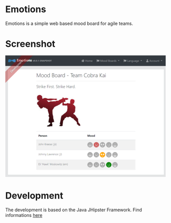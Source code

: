 # Emotions

Emotions is a simple web based mood board for agile teams.

# Screenshot

![Mainscreen](https://raw.githubusercontent.com/bvongunten/emotions/main/website/screenshot.png)


# Development

The development is based on the Java JHipster Framework. Find informations [here](README-DEV.md)
